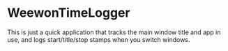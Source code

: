 # WeewonTimeLogger
This is just a quick application that tracks the main window title and app in use, and logs start/title/stop stamps when you switch windows.
